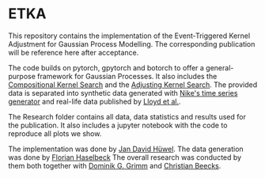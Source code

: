 # ETKA
 
This repository contains the implementation of the Event-Triggered Kernel Adjustment for Gaussian Process Modelling. The corresponding publication will be reference here after acceptance.

The code builds on pytorch, gpytorch and botorch to offer a general-purpose framework for Gaussian Processes. It also includes the [Compositional Kernel Search](https://proceedings.mlr.press/v28/duvenaud13.html) and the [Adjusting Kernel Search](https://ieeexplore.ieee.org/abstract/document/9671767). The provided data is separated into synthetic data generated with [Nike's time series generator](https://github.com/Nike-Inc/timeseries-generator) and real-life data published by [Lloyd et al.](https://github.com/jamesrobertlloyd/gpss-research/tree/master/data/tsdlr-renamed).

The Research folder contains all data, data statistics and results used for the publication. It also includes a jupyter notebook with the code to reproduce all plots we show.

The implementation was done by [Jan David Hüwel](https://scholar.google.de/citations?hl=de&user=cgg-hcMAAAAJ).
The data generation was done by [Florian Haselbeck](https://bit.cs.tum.de/team/florian-haselbeck/)
The overall research was conducted by them both together with [Dominik G. Grimm](https://bit.cs.tum.de/team/dominik-grimm/) and [Christian Beecks](https://www.fernuni-hagen.de/ds/).
